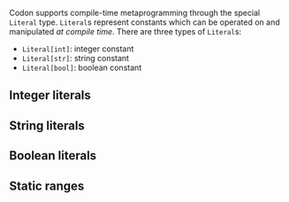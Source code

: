Codon supports compile-time metaprogramming through the
special `Literal` type. `Literal`s represent constants which
can be operated on and manipulated *at compile time*. There are three types of `Literal`s:

- `Literal[int]`: integer constant
- `Literal[str]`: string constant
- `Literal[bool]`: boolean constant

## Integer literals

## String literals

## Boolean literals

## Static ranges
